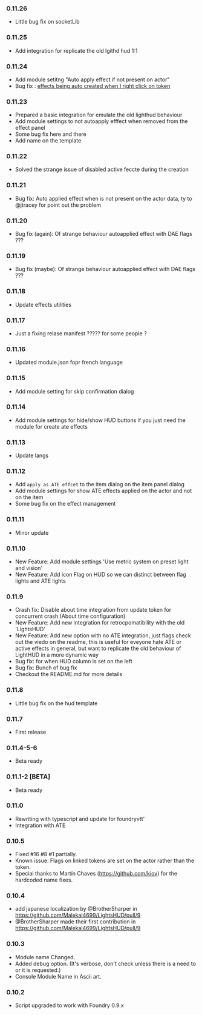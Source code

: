 ### 0.11.26

- Little bug fix on socketLib

### 0.11.25

- Add integration for replicate the old lgithd hud 1:1

### 0.11.24

- Add module setitng "Auto apply effect if not present on actor"
- Bug fix : [effects being auto created when I right click on token](https://github.com/p4535992/foundryvtt-lights-hud-ate/issues/12)

### 0.11.23

- Prepared a basic integration for emulate the old lighthud behaviour
- Add module settings to not autoapply efffect when removed from the effect panel
- Some bug fix here and there
- Add name on the template

### 0.11.22

- Solved the strange issue of disabled active feccte during the creation

### 0.11.21

- Bug fix: Auto applied effect when is not present on the actor data, ty to @jtracey for point out the problem

### 0.11.20

- Bug fix (again): Of strange behaviour autoapplied effect with DAE flags ???

### 0.11.19

- Bug fix (maybe): Of strange behaviour autoapplied effect with DAE flags ???

### 0.11.18

- Update effects utilities

### 0.11.17

- Just a fixing relase manifest ????? for some people ?

### 0.11.16

- Updated module.json fopr french language

### 0.11.15

- Add module setting for skip confirmation dialog

### 0.11.14

- Add module settings for hide/show HUD buttons if you just need the module for create ate effects

### 0.11.13

- Update langs

### 0.11.12

- Add `apply as ATE effcet` to the item dialog on the item panel dialog
- Add module settings for show ATE effects applied on the actor and not on the item
- Some bug fix on the effect management

### 0.11.11

- Minor update

### 0.11.10

- New Feature: Add module settings 'Use metric system on preset light and vision'
- New Feature: Add icon Flag on HUD so we can distinct between flag lights and ATE lights

### 0.11.9

- Crash fix: Disable about time integration from update token for concurrent crash (About time configuration)
- New Feature: Add new integration for retrocpomatibility with the old 'LightsHUD'
- New Feature: Add new option with no ATE integration, just flags check out the viedo on the readme, this is useful for eveyone hate ATE or active effects in general, but want to replicate the old behaviour of LightHUD in a more dynamic way
- Bug fix: for when HUD column is set on the left
- Bug fix: Bunch of bug fix
- Checkout the README.md for more details

### 0.11.8

- Little bug fix on the hud template

### 0.11.7

- First release

### 0.11.4-5-6

- Beta ready

### 0.11.1-2 [BETA]

- Beta ready

### 0.11.0

- Rewriting with typescript and update for foundryvtt'
- Integration with ATE

### 0.10.5
* Fixed #16 #8 #1 partially. 
* Known issue: Flags on linked tokens are set on the actor rather than the token.
* Special thanks to Martín Chaves (https://github.com/kiov) for the hardcoded name fixes.

### 0.10.4
* add japanese localization by @BrotherSharper in https://github.com/Malekal4699/LightsHUD/pull/9
* @BrotherSharper made their first contribution in https://github.com/Malekal4699/LightsHUD/pull/9

### 0.10.3
* Module name Changed.
* Added debug option. (It's verbose, don't check unless there is a need to or it is requested.)
* Console Module Name in Ascii art.

### 0.10.2
* Script upgraded to work with Foundry 0.9.x


